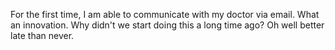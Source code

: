 For the first time, I am able to communicate with my doctor via email. What an innovation. Why didn't we start doing this a long time ago? Oh well better late than never. 
